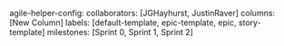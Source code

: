 agile-helper-config:
collaborators: [JGHayhurst, JustinRaver]
columns: [New Column]
labels: [default-template, epic-template, epic, story-template]
milestones: [Sprint 0, Sprint 1, Sprint 2]
